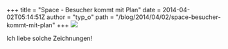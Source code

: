 +++
title = "Space - Besucher kommt mit Plan"
date = 2014-04-02T05:14:51Z
author = "typ_o"
path = "/blog/2014/04/02/space-besucher-kommt-mit-plan"
+++
![](https://flipdot.org/blog/uploads/der_plan.jpg)

Ich liebe solche Zeichnungen\!
